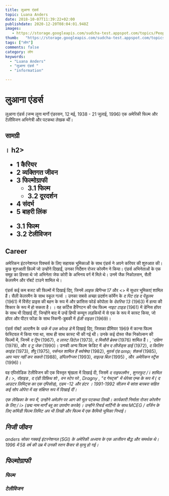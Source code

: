 ```yaml
---
title: लुआना एंडर्स 
topic: Luana Anders
date: 2018-10-07T11:39:22+02:00
publishdate: 2020-12-20T08:04:01.948Z
images: 
   - https://storage.googleapis.com/sudcha-test.appspot.com/topics/People/luana_anders/1.jpeg
thumb:   "https://storage.googleapis.com/sudcha-test.appspot.com/topics/People/luana_anders/thumb.jpeg"
tags: ["लोग"]
comments: false
category: लोग
keywords: 
  - "Luana Anders"
  - "लुआना एंडर्स "
  - "information"

---
```

<h1> लुआना एंडर्स </h1> <p> लुआना एंडर्स (जन्म लूना मार्गो एंडरसन, 12 मई, 1938 - 21 जुलाई, 1996) एक अमेरिकी फिल्म और टेलीविजन अभिनेत्री और पटकथा लेखक थीं। </p> <h2> सामग्री </p>। h2> <ul> <li> 1 कैरियर </li> <li> 2 व्यक्तिगत जीवन </li> <li> 3 फिल्मोग्राफी <ul> <li> 3.1 फिल्म </li> <li> 3.2 दूरदर्शन </li> </ul> </li> <li> 4 संदर्भ </li> <li> 5 बाहरी लिंक </li> </ul> <ul> <li> 3.1 फिल्म </li> <li> 3.2 टेलीविजन </li> </ul> <h2> Career </h2> <p> अमेरिकन इंटरनेशनल पिक्चर्स के लिए सहायक भूमिकाओं के साथ एंडर्स ने अपने करियर की शुरुआत की। कुछ शुरुआती फ़िल्में जो उन्होंने दिखाईं, उनका निर्देशन रोजर कोरमैन ने किया। एंडर्स अभिनेताओं के एक समूह का हिस्सा थे जो अभिनेता जेफ कोरी के अभिनय वर्ग में मिले थे। उनमें जैक निकोलसन, सैली केलरमैन और रॉबर्ट टाउने शामिल थे। </p> <p> एंडर्स कई कम बजट की फिल्मों में दिखाई दिए, जिनमें <i> लाइफ बिगिन्स 17 </i> और <> में सुधार भूमिकाएं शामिल हैं। सैली केलरमैन के साथ स्कूल गर्ल्स </i>। उनका सबसे अच्छा प्रदर्शन कॉर्मेन के <i> द पिट एंड द पेंडुलम </i> (1961) में विंसेंट प्राइस की बहन के रूप में और फ्रांसिस फोर्ड कोपोला के <i> देवरिया 13 </i> (1963) में हत्या की शिकार के रूप में हो सकता है। । वह कर्टिस हैरिंगटन की पंथ फिल्म <i> नाइट टाइड </i> (1961) में डेनिस हॉपर के साथ भी दिखाई दीं, जिन्होंने बाद में उन्हें हिप्पी कम्यून लड़कियों में से एक के रूप में कास्ट किया, जो हॉपर और पीटर फोंडा के साथ स्किनी-डुबकी में <i> ईज़ी राइडर </i> (1969)। </p> <p> एंडर्स रॉबर्ट अल्टमैन के <i> पार्क में उस कोल्ड डे </i> में दिखाई दिए, जिसका प्रीमियर 1969 में कान्स फिल्म फेस्टिवल में किया गया था, साथ ही साथ कास्ट भी की गई थी। उनके कई दोस्त जैक निकोल्सन की फिल्मों में, जिनमें <i> द ट्रिप </i> (1967), <i> द लास्ट डिटेल </i> (1973), <i> द मिसौरी ब्रेक्स </i> (1976) शामिल हैं। , <i> 'दक्षिण </i> (1978), और <i> द टू जेक </i> (1990)। उनकी अन्य फिल्म क्रेडिट में <i> व्हेन द लीजेंड्स डाई </i> (1972), <i> द किलिंग काइंड </i> (1973), <i> शैंपू </i> (1975), <i> पर्सनल शामिल हैं सर्वश्रेष्ठ </i> (1982), <i> मूवर्स एंड amp; शेकर्स </i> (1985), <i> आप प्यार नहीं कर सकते </i> (1988), <i> डॉपेलगैन्जर </i> (1993), <i> वाइल्ड बिल </i> (1995) , और <i> अमेरिकन स्ट्रैस </i> (1996)। </p> <p> वह एपिसोडिक टेलीविजन की एक विस्तृत श्रृंखला में दिखाई दी, जिसमें <i> द राइफलमैन </i>, <i> शुगरफुट / i शामिल है। >, <i> रॉहाइड </i>, <i> द एंडी ग्रिफ़िथ शो </i>, <i> वन स्टेप परे </i>, <i> Dragny </i के एपिसोड "रनिंग मैन की घटना" i>, "द गेस्ट्स" में थेरेसा एम्स के रूप में (<i> द आउटर लिमिट्स </i> का एक एपिसोड), <i> एडम -12 </i> और <i> हंटर </i>। 1991-1992 सीज़न में <i> सांता बारबरा </i> सहित कई सोप ओपेरा में वह संक्षिप्त रूप में दिखाई दीं। </p> <p> एक लेखिका के रूप में, उन्होंने <i> अमेज़ॅन पर आग की मूल पटकथा लिखी। कार्यकारी निर्माता रोजर कोरमैन के लिए / i> (छद्म नाम मार्गो ब्लू का उपयोग करके)। उन्होंने रिचर्ड मार्टिनी के साथ MCEG / वर्जिन के लिए कॉमेडी फिल्म <i> लिमिट अप </i> भी लिखी और फिल्म में एक कैमियो भूमिका निभाई। </p> <h2> निजी जीवन </h2> <p> anders सोका गक्कई इंटरनेशनल (SGI) के अमेरिकी अध्याय के एक आजीवन बौद्ध और समर्थक थे। 1996 में 58 वर्ष की उम्र में उनकी स्तन कैंसर से मृत्यु हो गई। </p> <h2> फिल्मोग्राफी </h2> <h3> फिल्म </h3> <h3> टेलीविजन </h3> 